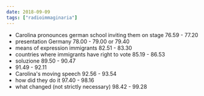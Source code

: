 ```yaml
---
date: 2018-09-09
tags: ["radioimmaginaria"]
---
```

- Carolina pronounces german school inviting them on stage 76.59 - 77.20
- presentation Germany 78.00 - 79.00 or 79.40
- means of expression immigrants 82.51 - 83.30
- countries where immigrants have right to vote 85.19 - 86.53
- soluzione 89.50 - 90.47
- 91.49 - 92.11
- Carolina's moving speech 92.56 - 93.54
- how did they do it 97.40 - 98.16
- what changed (not strictly necessary) 98.42 - 99.28
